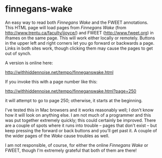 finnegans-wake
==============

An easy way to read both _Finnegans Wake_ and the FWEET annotations. This HTML page will load pages from _Finnegans Wake_ 
(from http://www.trentu.ca/faculty/jjoyce/) and FWEET (http://www.fweet.org) in iframes on the same page. This will work
either locally or remotely. Buttons in the upper left and right corners let you go forward or backwards a page. Links in 
both sites work, though clicking them may cause the pages to get out of synch. 

A version is online here:

http://withhiddennoise.net/tempo/finneganswake.html

If you invoke this with a page number like this:

http://withhiddennoise.net/tempo/finneganswake.html?page=250

it will attempt to go to page 250; otherwise, it starts at the beginning. 

I've tested this in Mac browsers and it works reasonably well; I don't know how it will look on anything else. I am
not much of a programmer and this was put together extremely quickly; this could certainly be improved. There are a
couple of spots where it runs into trouble – pages that don't exist – but keep pressing the forward or back buttons
and you'll get past it. A couple of the wider pages of the _Wake_ cause troubles as well.

I am not responsible, of course, for either the online _Finnegans Wake_ or FWEET, though I'm extremely grateful that 
both of them are there!

